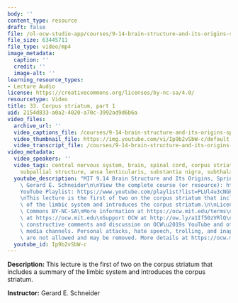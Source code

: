 ```yaml
---
body: ''
content_type: resource
draft: false
file: /ol-ocw-studio-app/courses/9-14-brain-structure-and-its-origins-spring-2014/mit9_14s14_lec33_360p_16_9.mp4
file_size: 63445711
file_type: video/mp4
image_metadata:
  caption: ''
  credit: ''
  image-alt: ''
learning_resource_types:
- Lecture Audio
license: https://creativecommons.org/licenses/by-nc-sa/4.0/
resourcetype: Video
title: 33. Corpus striatum, part 1
uid: 2154d833-a0a2-4020-a70c-3992ad9d6b6a
video_files:
  archive_url: ''
  video_captions_file: /courses/9-14-brain-structure-and-its-origins-spring-2014/mit9_14s14_lec33_captions.vtt
  video_thumbnail_file: https://img.youtube.com/vi/Ip9b2vSbW-c/default.jpg
  video_transcript_file: /courses/9-14-brain-structure-and-its-origins-spring-2014/mit9_14s14_lec33_transcript.pdf
video_metadata:
  video_speakers: ''
  video_tags: central nervous system, brain, spinal cord, corpus striatum, endbrain,
    subpallial structure, ansa lenticularis, substantia nigra, subthalamic nucleus
  youtube_description: "MIT 9.14 Brain Structure and Its Origins, Spring 2014\nInstructor:\
    \ Gerard E. Schneider\n\nView the complete course (or resource): https://ocw.mit.edu/9-14S14\n\
    YouTube Playlist: https://www.youtube.com/playlist?list=PLUl4u3cNGP62ABe0O-0qtaHHxyKQi1ZwR\n\
    \nThis lecture is the first of two on the corpus striatum that includes a summary\
    \ of the limbic system and introduces the corpus striatum.\n\nLicense: Creative\
    \ Commons BY-NC-SA\nMore information at https://ocw.mit.edu/terms\nMore courses\
    \ at https://ocw.mit.edu\nSupport OCW at http://ow.ly/a1If50zVRlQ\n\nWe encourage\
    \ constructive comments and discussion on OCW\u2019s YouTube and other social\
    \ media channels. Personal attacks, hate speech, trolling, and inappropriate comments\
    \ are not allowed and may be removed. More details at https://ocw.mit.edu/comments."
  youtube_id: Ip9b2vSbW-c
---
```

**Description:** This lecture is the first of two on the corpus striatum that includes a summary of the limbic system and introduces the corpus striatum.

**Instructor:** Gerard E. Schneider